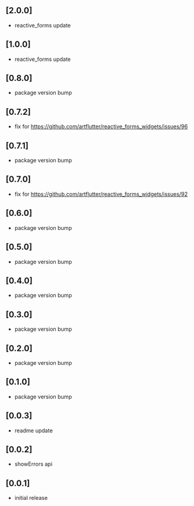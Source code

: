 ## [2.0.0]

* reactive_forms update

## [1.0.0]

* reactive_forms update

## [0.8.0]

* package version bump

## [0.7.2]

* fix for https://github.com/artflutter/reactive_forms_widgets/issues/96

## [0.7.1]

* package version bump

## [0.7.0]

* fix for https://github.com/artflutter/reactive_forms_widgets/issues/92

## [0.6.0]

* package version bump

## [0.5.0]

* package version bump

## [0.4.0]

* package version bump

## [0.3.0]

* package version bump

## [0.2.0]

* package version bump

## [0.1.0]

* package version bump

## [0.0.3]

* readme update

## [0.0.2]

* showErrors api

## [0.0.1]

* initial release